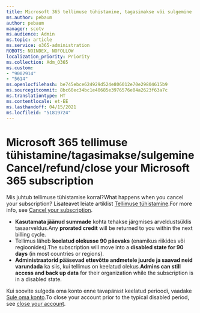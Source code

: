 ```yaml
---
title: Microsoft 365 tellimuse tühistamine, tagasimakse või sulgemine
ms.author: pebaum
author: pebaum
manager: scotv
ms.audience: Admin
ms.topic: article
ms.service: o365-administration
ROBOTS: NOINDEX, NOFOLLOW
localization_priority: Priority
ms.collection: Adm_O365
ms.custom:
- "9002914"
- "5614"
ms.openlocfilehash: be745ebce624929d524e806012e70e29804615b9
ms.sourcegitcommit: 8bc60ec34bc1e40685e3976576e04a2623f63a7c
ms.translationtype: HT
ms.contentlocale: et-EE
ms.lasthandoff: 04/15/2021
ms.locfileid: "51819724"
---
```

# <a name="cancelrefundclose-your-microsoft-365-subscription"></a><span data-ttu-id="a5d90-102">Microsoft 365 tellimuse tühistamine/tagasimakse/sulgemine</span><span class="sxs-lookup"><span data-stu-id="a5d90-102">Cancel/refund/close your Microsoft 365 subscription</span></span>

<span data-ttu-id="a5d90-103">Mis juhtub tellimuse tühistamise korral?</span><span class="sxs-lookup"><span data-stu-id="a5d90-103">What happens when you cancel your subscription?</span></span> <span data-ttu-id="a5d90-104">Lisateavet leiate artiklist [Tellimuse tühistamine](https://docs.microsoft.com/microsoft-365/commerce/subscriptions/cancel-your-subscription?view=o365-worldwide).</span><span class="sxs-lookup"><span data-stu-id="a5d90-104">For more info, see [Cancel your subscription](https://docs.microsoft.com/microsoft-365/commerce/subscriptions/cancel-your-subscription?view=o365-worldwide).</span></span>

- <span data-ttu-id="a5d90-105">**Kasutamata jäänud summade** kohta tehakse järgmises arveldustsüklis tasaarveldus.</span><span class="sxs-lookup"><span data-stu-id="a5d90-105">Any **prorated credit** will be returned to you within the next billing cycle.</span></span>
- <span data-ttu-id="a5d90-106">Tellimus läheb **keelatud olekusse 90 päevaks** (enamikus riikides või regioonides).</span><span class="sxs-lookup"><span data-stu-id="a5d90-106">The subscription will move into a **disabled state for 90 days** (in most countries or regions).</span></span>
- <span data-ttu-id="a5d90-107">**Administraatorid pääsevad ettevõtte andmetele juurde ja saavad neid varundada** ka siis, kui tellimus on keelatud olekus.</span><span class="sxs-lookup"><span data-stu-id="a5d90-107">**Admins can still access and back up data** for their organization while the subscription is in a disabled state.</span></span>

<span data-ttu-id="a5d90-108">Kui soovite sulgeda oma konto enne tavapärast keelatud perioodi, vaadake [Sule oma konto](https://docs.microsoft.com/microsoft-365/commerce/close-your-account?view=o365-worldwide).</span><span class="sxs-lookup"><span data-stu-id="a5d90-108">To close your account prior to the typical disabled period, see [close your account](https://docs.microsoft.com/microsoft-365/commerce/close-your-account?view=o365-worldwide).</span></span>
